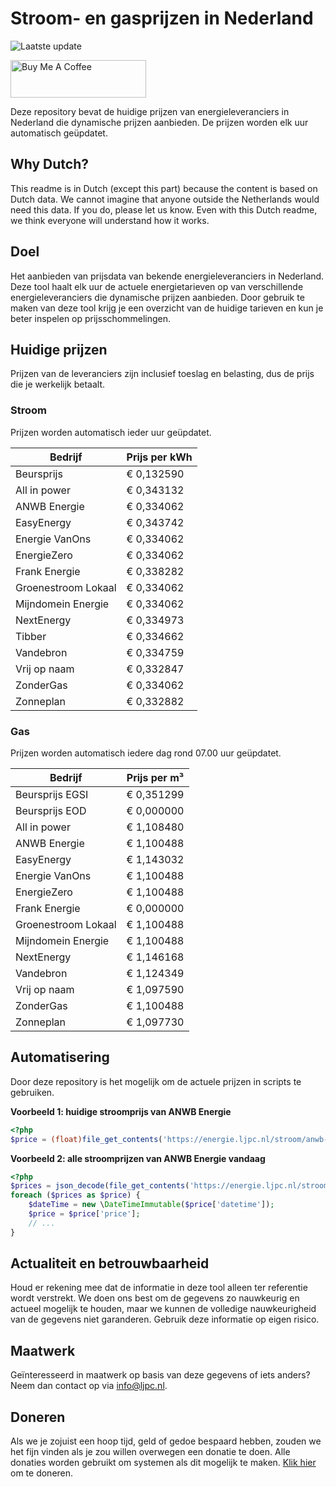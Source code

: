 # Stroom- en gasprijzen in Nederland

![Laatste update](https://img.shields.io/badge/laatste%20update-2023--08--11%2021%3A00%20CET-brightgreen)

<a href="https://www.buymeacoffee.com/Lars-" target="_blank"><img src="https://cdn.buymeacoffee.com/buttons/v2/default-orange.png" alt="Buy Me A Coffee" height="60" style="height: 60px !important;width: 217px !important;" ></a>

Deze repository bevat de huidige prijzen van energieleveranciers in Nederland die dynamische prijzen aanbieden. De prijzen worden elk uur automatisch geüpdatet.

## Why Dutch?

This readme is in Dutch (except this part) because the content is based on Dutch data. We cannot imagine that anyone outside the Netherlands would need this data. If you do, please let us know. Even with this Dutch readme, we think
everyone will understand how it works.

## Doel

Het aanbieden van prijsdata van bekende energieleveranciers in Nederland. Deze tool haalt elk uur de actuele energietarieven op van verschillende energieleveranciers die dynamische prijzen aanbieden. Door gebruik te maken van deze tool
krijg je een overzicht van de huidige tarieven en kun je beter inspelen op prijsschommelingen.

## Huidige prijzen

Prijzen van de leveranciers zijn inclusief toeslag en belasting, dus de prijs die je werkelijk betaalt.

### Stroom

Prijzen worden automatisch ieder uur geüpdatet.

 Bedrijf | Prijs per kWh 
---------|---------------
Beursprijs | € 0,132590
All in power | € 0,343132
ANWB Energie | € 0,334062
EasyEnergy | € 0,343742
Energie VanOns | € 0,334062
EnergieZero | € 0,334062
Frank Energie | € 0,338282
Groenestroom Lokaal | € 0,334062
Mijndomein Energie | € 0,334062
NextEnergy | € 0,334973
Tibber | € 0,334662
Vandebron | € 0,334759
Vrij op naam | € 0,332847
ZonderGas | € 0,334062
Zonneplan | € 0,332882


### Gas

Prijzen worden automatisch iedere dag rond 07.00 uur geüpdatet.

 Bedrijf | Prijs per m³ 
---------|--------------
Beursprijs EGSI | € 0,351299
Beursprijs EOD | € 0,000000
All in power | € 1,108480
ANWB Energie | € 1,100488
EasyEnergy | € 1,143032
Energie VanOns | € 1,100488
EnergieZero | € 1,100488
Frank Energie | € 0,000000
Groenestroom Lokaal | € 1,100488
Mijndomein Energie | € 1,100488
NextEnergy | € 1,146168
Vandebron | € 1,124349
Vrij op naam | € 1,097590
ZonderGas | € 1,100488
Zonneplan | € 1,097730


## Automatisering

Door deze repository is het mogelijk om de actuele prijzen in scripts te gebruiken.

**Voorbeeld 1: huidige stroomprijs van ANWB Energie**

```php
<?php
$price = (float)file_get_contents('https://energie.ljpc.nl/stroom/anwb-energie-nu.txt');

```

**Voorbeeld 2: alle stroomprijzen van ANWB Energie vandaag**

```php
<?php
$prices = json_decode(file_get_contents('https://energie.ljpc.nl/stroom/all-in-power-vandaag.json'),true);
foreach ($prices as $price) {
    $dateTime = new \DateTimeImmutable($price['datetime']);
    $price = $price['price'];
    // ...
}
```

## Actualiteit en betrouwbaarheid

Houd er rekening mee dat de informatie in deze tool alleen ter referentie wordt verstrekt. We doen ons best om de gegevens zo nauwkeurig en actueel mogelijk te houden, maar we kunnen de volledige nauwkeurigheid van de gegevens niet
garanderen. Gebruik deze informatie op eigen risico.

## Maatwerk

Geïnteresseerd in maatwerk op basis van deze gegevens of iets anders? Neem dan contact op
via [info@ljpc.nl](mailto:info@ljpc.nl?subject=Energie%20prijzen).

## Doneren

Als we je zojuist een hoop tijd, geld of gedoe bespaard hebben, zouden we het fijn vinden als je zou willen overwegen een
donatie te doen. Alle donaties worden gebruikt om systemen als dit mogelijk te
maken. [Klik hier](https://www.buymeacoffee.com/Lars-) om te doneren.

